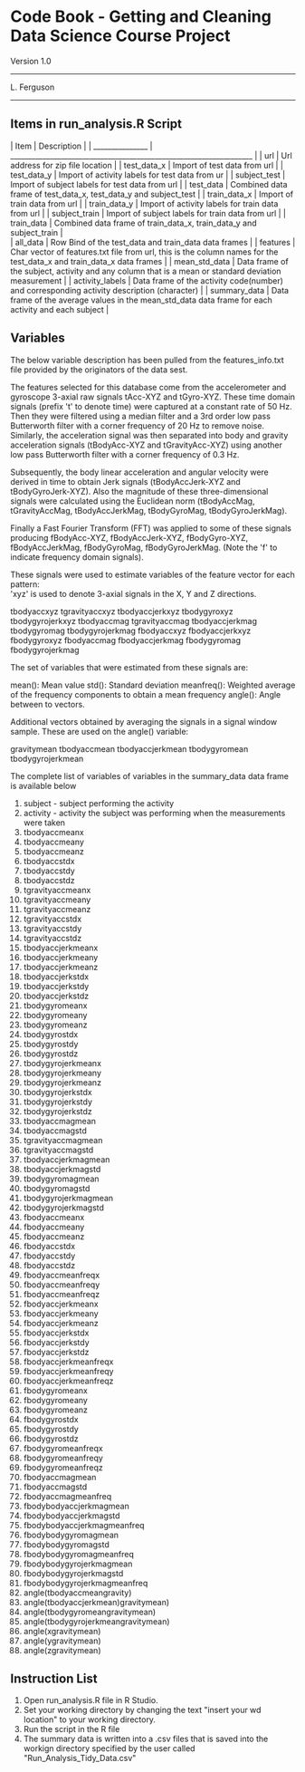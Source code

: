 # Code Book - Getting and Cleaning Data Science Course Project
Version 1.0
________________________________________________________________
L. Ferguson
________________________________________________________________

## Items in run_analysis.R Script

| Item            | Description                                                         |
| _______________ | ___________________________________________________________________ |
| url             | Url address for zip file location                                   |
| test_data_x     | Import of test data from url                                        |
| test_data_y     | Import of activity labels for test data from ur                     |
| subject_test    | Import of subject labels for test data from url                     |
| test_data       | Combined data frame of test_data_x, test_data_y and subject_test    |
| train_data_x    | Import of train data from url                                       |
| train_data_y    | Import of activity labels for train data from url                   |
| subject_train   | Import of subject labels for train data from url                    |
| train_data      | Combined data frame of train_data_x, train_data_y and subject_train |  
| all_data        | Row Bind of the test_data and train_data data frames                |
| features        | Char vector of features.txt file from url, this is the column names for the test_data_x and train_data_x data frames                    |
| mean_std_data   | Data frame of the subject, activity and any column that is a mean or standard deviation measurement                     |
| activity_labels | Data frame of the activity code(number) and corresponding activity description (character)       |
| summary_data    | Data frame of the average values in the mean_std_data data frame for each activity and each subject |

## Variables

The below variable description has been pulled from the features_info.txt file provided by the originators of the data sest.

The features selected for this database come from the accelerometer and gyroscope 3-axial raw signals tAcc-XYZ and tGyro-XYZ. These time domain signals (prefix 't' to denote time) were captured at a constant rate of 50 Hz. Then they were filtered using a median filter and a 3rd order low pass Butterworth filter with a corner frequency of 20 Hz to remove noise. Similarly, the acceleration signal was then separated into body and gravity acceleration signals (tBodyAcc-XYZ and tGravityAcc-XYZ) using another low pass Butterworth filter with a corner frequency of 0.3 Hz. 

Subsequently, the body linear acceleration and angular velocity were derived in time to obtain Jerk signals (tBodyAccJerk-XYZ and tBodyGyroJerk-XYZ). Also the magnitude of these three-dimensional signals were calculated using the Euclidean norm (tBodyAccMag, tGravityAccMag, tBodyAccJerkMag, tBodyGyroMag, tBodyGyroJerkMag). 

Finally a Fast Fourier Transform (FFT) was applied to some of these signals producing fBodyAcc-XYZ, fBodyAccJerk-XYZ, fBodyGyro-XYZ, fBodyAccJerkMag, fBodyGyroMag, fBodyGyroJerkMag. (Note the 'f' to indicate frequency domain signals). 

These signals were used to estimate variables of the feature vector for each pattern:  
'xyz' is used to denote 3-axial signals in the X, Y and Z directions.

tbodyaccxyz
tgravityaccxyz
tbodyaccjerkxyz
tbodygyroxyz
tbodygyrojerkxyz
tbodyaccmag
tgravityaccmag
tbodyaccjerkmag
tbodygyromag
tbodygyrojerkmag
fbodyaccxyz
fbodyaccjerkxyz
fbodygyroxyz
fbodyaccmag
fbodyaccjerkmag
fbodygyromag
fbodygyrojerkmag

The set of variables that were estimated from these signals are: 

mean(): Mean value
std(): Standard deviation
meanfreq(): Weighted average of the frequency components to obtain a mean frequency
angle(): Angle between to vectors.

Additional vectors obtained by averaging the signals in a signal window sample. These are used on the angle() variable:

gravitymean
tbodyaccmean
tbodyaccjerkmean
tbodygyromean
tbodygyrojerkmean

The complete list of variables of variables in the summary_data data frame is available below

1. subject - subject performing the activity
2. activity - activity the subject was performing when the measurements were taken
3. tbodyaccmeanx
4. tbodyaccmeany 
5. tbodyaccmeanz 
6. tbodyaccstdx 
7. tbodyaccstdy
8. tbodyaccstdz
9. tgravityaccmeanx 
10. tgravityaccmeany
11. tgravityaccmeanz
12. tgravityaccstdx
13. tgravityaccstdy 
14. tgravityaccstdz
15. tbodyaccjerkmeanx
16. tbodyaccjerkmeany 
17. tbodyaccjerkmeanz 
18. tbodyaccjerkstdx 
19. tbodyaccjerkstdy 
20. tbodyaccjerkstdz 
21. tbodygyromeanx 
22. tbodygyromeany
23. tbodygyromeanz
24. tbodygyrostdx
25. tbodygyrostdy
26. tbodygyrostdz
27. tbodygyrojerkmeanx
28. tbodygyrojerkmeany
29. tbodygyrojerkmeanz
30. tbodygyrojerkstdx
31. tbodygyrojerkstdy
32. tbodygyrojerkstdz
33. tbodyaccmagmean
34. tbodyaccmagstd
35. tgravityaccmagmean
36. tgravityaccmagstd
37. tbodyaccjerkmagmean
38. tbodyaccjerkmagstd
39. tbodygyromagmean
40. tbodygyromagstd
41. tbodygyrojerkmagmean
42. tbodygyrojerkmagstd
43. fbodyaccmeanx
44. fbodyaccmeany
45. fbodyaccmeanz
46. fbodyaccstdx
47. fbodyaccstdy
48. fbodyaccstdz
49. fbodyaccmeanfreqx
50. fbodyaccmeanfreqy
51. fbodyaccmeanfreqz
52. fbodyaccjerkmeanx
53. fbodyaccjerkmeany
54. fbodyaccjerkmeanz
55. fbodyaccjerkstdx
56. fbodyaccjerkstdy
57. fbodyaccjerkstdz
58. fbodyaccjerkmeanfreqx
59. fbodyaccjerkmeanfreqy
60. fbodyaccjerkmeanfreqz
61. fbodygyromeanx
62. fbodygyromeany
63. fbodygyromeanz
64. fbodygyrostdx
65. fbodygyrostdy
66. fbodygyrostdz
67. fbodygyromeanfreqx
68. fbodygyromeanfreqy
69. fbodygyromeanfreqz
70. fbodyaccmagmean
71. fbodyaccmagstd
72. fbodyaccmagmeanfreq
73. fbodybodyaccjerkmagmean
74. fbodybodyaccjerkmagstd
75. fbodybodyaccjerkmagmeanfreq
76. fbodybodygyromagmean
77. fbodybodygyromagstd
78. fbodybodygyromagmeanfreq
79. fbodybodygyrojerkmagmean
80. fbodybodygyrojerkmagstd
81. fbodybodygyrojerkmagmeanfreq
82. angle(tbodyaccmeangravity)
83. angle(tbodyaccjerkmean)gravitymean)
84. angle(tbodygyromeangravitymean)
85. angle(tbodygyrojerkmeangravitymean)
86. angle(xgravitymean)
87. angle(ygravitymean)
88. angle(zgravitymean)

## Instruction List

1. Open run_analysis.R file in R Studio.
2. Set your working directory by changing the text "insert your wd location" to your working directory.
3. Run the script in the R file
4. The summary data is written into a .csv files that is saved into the workign directory specified by the user called "Run_Analysis_Tidy_Data.csv"

